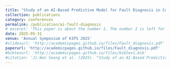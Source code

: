 ```yaml
---
title: "Study of an AI-Based Predictive Model for Fault Diagnosis in Construction Machinery Power Systems"
collection: publications
category: conferences
permalink: /publication/ai-fault-diagnosis
# excerpt: 'This paper is about the number 1. The number 2 is left for future work.'
date: 2025-05-31
venue: 'Annual Symposium of KIPS 2025'
#slidesurl: 'http://academicpages.github.io/files/Fault_diagnosis.pdf'
paperurl: 'http://academicpages.github.io/files/Fault_diagnosis.pdf'
#bibtexurl: 'http://academicpages.github.io/files/bibtex1.bib'
#citation: 'Ji-Won Seong et al. (2025). "Study of an AI-Based Predictive Model for Fault Diagnosis in Construction Machinery Power Systems." <i>Korea Information Processing Society Conference</i>.'
---
```

<!--
The contents above will be part of a list of publications, if the user clicks the link for the publication than the contents of section will be rendered as a full page, allowing you to provide more information about the paper for the reader. When publications are displayed as a single page, the contents of the above "citation" field will automatically be included below this section in a smaller font.
-->
